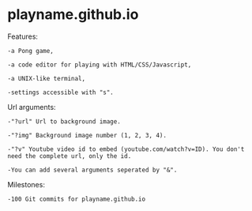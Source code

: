 # playname.github.io

Features:

	-a Pong game,

	-a code editor for playing with HTML/CSS/Javascript,

	-a UNIX-like terminal,

	-settings accessible with "s".


Url arguments:

	-"?url" Url to background image.

	-"?img" Background image number (1, 2, 3, 4).

	-"?v" Youtube video id to embed (youtube.com/watch?v=ID). You don't need the complete url, only the id.

	-You can add several arguments seperated by "&".

Milestones:

	-100 Git commits for playname.github.io
